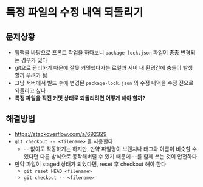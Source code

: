 # 특정 파일의 수정 내역 되돌리기

## 문제상황

- 웹팩을 바탕으로 프론트 작업을 하다보니 `package-lock.json` 파일이 종종 변경되는 경우가 있다
- git으로 관리하기 때문에 잘못 커밋했다가는 로컬과 서버 내 환경간에 충돌이 발생할까 우려가 됨
- 그냥 서버에서 빌드 후에 변경된 `package-lock.json` 의 수정 내역을 수정 전으로 되돌리고 싶다
- **특정 파일을 직전 커밋 상태로 되돌리려면 어떻게 해야 할까?**

## 해결방법

- https://stackoverflow.com/a/692329
- `git checkout -- <filename>` 을 사용한다
    - -- 없이도 작동하기는 하지만, 만약 파일명이 브랜치나 태그와 이름이 비슷할 수 있다면 다른 방식으로 동작해버릴 수 있기 때문에 --를 함께 쓰는 것이 안전하다
- 만약 파일이 staged 상태가 되었다면, reset 후 checkout 해야 한다
    - `git reset HEAD <filename>`
    - `git checkout -- <filename>`
